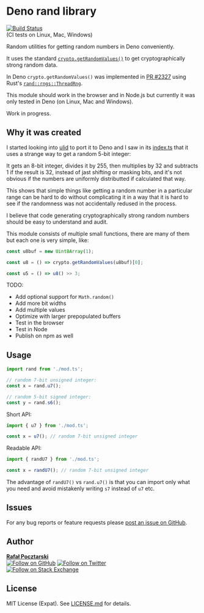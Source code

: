 Deno rand library
=

[![Build Status][actions-img]][actions-url]<br>(CI tests on Linux, Mac, Windows)

Random utilities for getting random numbers in Deno conveniently.

It uses the standard
[`crypto.getRandomValues()`](https://developer.mozilla.org/en-US/docs/Web/API/Crypto/getRandomValues)
to get cryptographically strong random data.

In Deno `crypto.getRandomValues()` was implemented in
[PR #2327](https://github.com/denoland/deno/pull/2327)
using Rust's [`rand::rngs::ThreadRng`](https://docs.rs/rand/0.6.5/rand/rngs/struct.ThreadRng.html).

This module should work in the browser and in Node.js
but currently it was only tested in Deno (on Linux, Mac and Windows).

Work in progress.

Why it was created
-
I started looking into [ulid](https://github.com/ulid/javascript)
to port it to Deno and I saw in its
[index.ts](https://github.com/ulid/javascript/blob/a5831206a11636c94d4657b9e1a1354c529ee4e9/lib/index.ts)
that it uses a strange way to get a random 5-bit integer:

It gets an 8-bit integer, divides it by 255, then multiplies by 32
and subtracts 1 if the result is 32,
instead of jast shifting or masking bits,
and it's not obvious if the numbers are uniformly distributted
if calculated that way.

This shows that simple things like getting a random number
in a particular range can be hard to do
without complicating it in a way that it is hard to see if
the randomness was not accidentally redused in the process.

I believe that code generating cryptographically strong random
numbers should be easy to understand and audit.

This module consists of multiple small functions,
there are many of them but each one is very simple, like:

```ts
const u8buf = new Uint8Array(1);

const u8 = () => crypto.getRandomValues(u8buf)[0];

const u5 = () => u8() >> 3;
```

TODO:

- Add optional support for `Math.random()`
- Add more bit widths
- Add multiple values
- Optimize with larger prepopulated buffers
- Test in the browser
- Test in Node
- Publish on npm as well

Usage
-

```ts
import rand from './mod.ts';

// random 7-bit unsigned integer:
const x = rand.u7();

// random 5-bit signed integer:
const y = rand.s6();
```

Short API:

```ts
import { u7 } from './mod.ts';

const x = u7(); // random 7-bit unsigned integer
```

Readable API:

```ts
import { randU7 } from './mod.ts';

const x = randU7(); // random 7-bit unsigned integer
```

The advantage of `randU7()` vs `rand.u7()`
is that you can import only what you need and avoid
mistakenly writing `s7` instead of `u7` etc.

Issues
-
For any bug reports or feature requests please
[post an issue on GitHub][issues-url].

Author
-
[**Rafał Pocztarski**](https://pocztarski.com/)
<br/>
[![Follow on GitHub][github-follow-img]][github-follow-url]
[![Follow on Twitter][twitter-follow-img]][twitter-follow-url]
<br/>
[![Follow on Stack Exchange][stackexchange-img]][stackoverflow-url]

License
-
MIT License (Expat). See [LICENSE.md](LICENSE.md) for details.

[github-url]: https://github.com/rsp/deno-rand
[readme-url]: https://github.com/rsp/deno-rand#readme
[issues-url]: https://github.com/rsp/deno-rand/issues
[license-url]: https://github.com/rsp/deno-rand/blob/master/LICENSE.md
[actions-url]: https://github.com/rsp/deno-rand/actions
[actions-img]: https://github.com/rsp/deno-rand/workflows/ci/badge.svg?branch=master&event=push
[travis-url]: https://travis-ci.org/rsp/deno-rand
[travis-img]: https://travis-ci.org/rsp/deno-rand.svg?branch=master
[snyk-url]: https://snyk.io/test/github/rsp/deno-rand
[snyk-img]: https://snyk.io/test/github/rsp/deno-rand/badge.svg
[david-url]: https://david-dm.org/rsp/deno-rand
[david-img]: https://david-dm.org/rsp/deno-rand/status.svg
[install-img]: https://nodei.co/npm/ende.png?compact=true
[downloads-img]: https://img.shields.io/npm/dt/ende.svg
[license-img]: https://img.shields.io/npm/l/ende.svg
[stats-url]: http://npm-stat.com/charts.html?package=ende
[github-follow-url]: https://github.com/rsp
[github-follow-img]: https://img.shields.io/github/followers/rsp.svg?style=social&logo=github&label=Follow
[twitter-follow-url]: https://twitter.com/intent/follow?screen_name=pocztarski
[twitter-follow-img]: https://img.shields.io/twitter/follow/pocztarski.svg?style=social&logo=twitter&label=Follow
[stackoverflow-url]: https://stackoverflow.com/users/613198/rsp
[stackexchange-url]: https://stackexchange.com/users/303952/rsp
[stackexchange-img]: https://stackexchange.com/users/flair/303952.png

